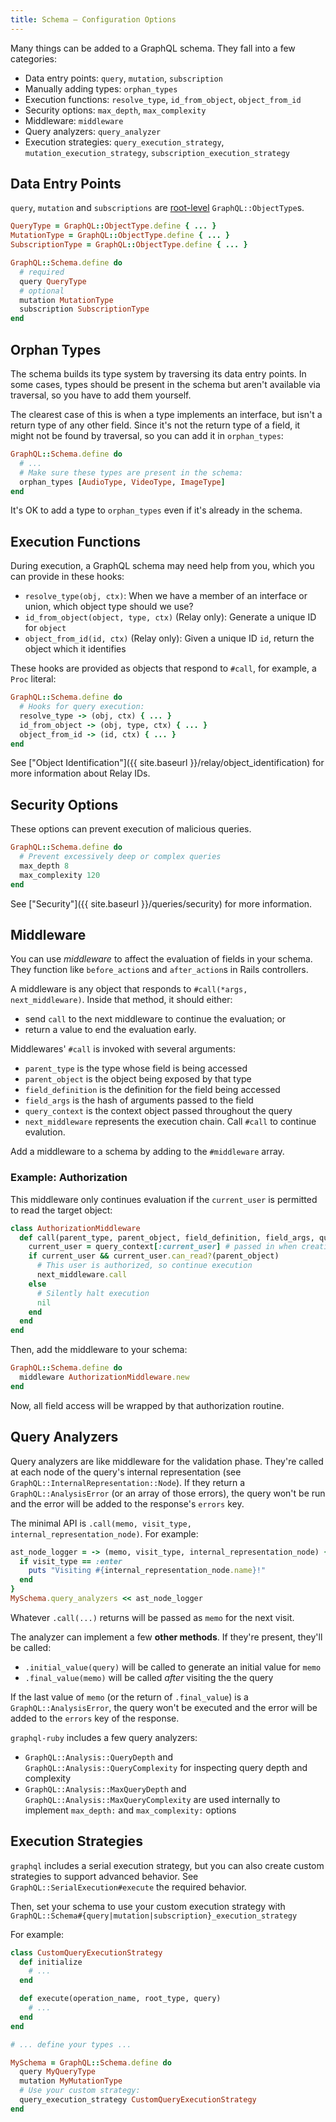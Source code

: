 ```yaml
---
title: Schema — Configuration Options
---
```


Many things can be added to a GraphQL schema. They fall into a few categories:

- Data entry points: `query`, `mutation`, `subscription`
- Manually adding types: `orphan_types`
- Execution functions: `resolve_type`, `id_from_object`, `object_from_id`
- Security options: `max_depth`, `max_complexity`
- Middleware: `middleware`
- Query analyzers: `query_analyzer`
- Execution strategies: `query_execution_strategy`, `mutation_execution_strategy`, `subscription_execution_strategy`

## Data Entry Points

`query`, `mutation` and `subscriptions` are [root-level](http://graphql.org/learn/schema/#the-query-and-mutation-types) `GraphQL::ObjectType`s.

```ruby
QueryType = GraphQL::ObjectType.define { ... }
MutationType = GraphQL::ObjectType.define { ... }
SubscriptionType = GraphQL::ObjectType.define { ... }

GraphQL::Schema.define do
  # required
  query QueryType
  # optional
  mutation MutationType
  subscription SubscriptionType
end
```


## Orphan Types

The schema builds its type system by traversing its data entry points. In some cases, types should be present in the schema but aren't available via traversal, so you have to add them yourself.

The clearest case of this is when a type implements an interface, but isn't a return type of any other field. Since it's not the return type of a field, it might not be found by traversal, so you can add it in `orphan_types`:

```ruby
GraphQL::Schema.define do
  # ...
  # Make sure these types are present in the schema:
  orphan_types [AudioType, VideoType, ImageType]
end
```

It's OK to add a type to `orphan_types` even if it's already in the schema.

## Execution Functions

During execution, a GraphQL schema may need help from you, which you can provide in these hooks:

- `resolve_type(obj, ctx)`: When we have a member of an interface or union, which object type should we use?
- `id_from_object(object, type, ctx)` (Relay only): Generate a unique ID for `object`
- `object_from_id(id, ctx)` (Relay only): Given a unique ID `id`, return the object which it identifies

These hooks are provided as objects that respond to `#call`, for example, a `Proc` literal:

```ruby
GraphQL::Schema.define do
  # Hooks for query execution:
  resolve_type -> (obj, ctx) { ... }
  id_from_object -> (obj, type, ctx) { ... }
  object_from_id -> (id, ctx) { ... }
end
```

See ["Object Identification"]({{ site.baseurl }}/relay/object_identification) for more information about Relay IDs.

## Security Options

These options can prevent execution of malicious queries.

```ruby
GraphQL::Schema.define do
  # Prevent excessively deep or complex queries
  max_depth 8
  max_complexity 120
end
```

See ["Security"]({{ site.baseurl }}/queries/security) for more information.

## Middleware

You can use _middleware_ to affect the evaluation of fields in your schema. They function like `before_action`s and `after_action`s in Rails controllers.

A middleware is any object that responds to `#call(*args, next_middleware)`. Inside that method, it should either:

- send `call` to the next middleware to continue the evaluation; or
- return a value to end the evaluation early.

Middlewares' `#call` is invoked with several arguments:

- `parent_type` is the type whose field is being accessed
- `parent_object` is the object being exposed by that type
- `field_definition` is the definition for the field being accessed
- `field_args` is the hash of arguments passed to the field
- `query_context` is the context object passed throughout the query
- `next_middleware` represents the execution chain. Call `#call` to continue evalution.

Add a middleware to a schema by adding to the `#middleware` array.

### Example: Authorization

This middleware only continues evaluation if the `current_user` is permitted to read the target object:

```ruby
class AuthorizationMiddleware
  def call(parent_type, parent_object, field_definition, field_args, query_context, next_middleware)
    current_user = query_context[:current_user] # passed in when creating the query
    if current_user && current_user.can_read?(parent_object)
      # This user is authorized, so continue execution
      next_middleware.call
    else
      # Silently halt execution
      nil
    end
  end
end
```

Then, add the middleware to your schema:

```ruby
GraphQL::Schema.define do
  middleware AuthorizationMiddleware.new
end
```

Now, all field access will be wrapped by that authorization routine.

## Query Analyzers

Query analyzers are like middleware for the validation phase. They're called at each node of the query's internal representation (see `GraphQL::InternalRepresentation::Node`). If they return a `GraphQL::AnalysisError` (or an array of those errors), the query won't be run and the error will be added to the response's `errors` key.

The minimal API is `.call(memo, visit_type, internal_representation_node)`. For example:

```ruby
ast_node_logger = -> (memo, visit_type, internal_representation_node) {
  if visit_type == :enter
    puts "Visiting #{internal_representation_node.name}!"
  end
}
MySchema.query_analyzers << ast_node_logger
```

Whatever `.call(...)` returns will be passed as `memo` for the next visit.

The analyzer can implement a few __other methods__. If they're present, they'll be called:

- `.initial_value(query)` will be called to generate an initial value for `memo`
- `.final_value(memo)` will be called _after_ visiting the the query

If the last value of `memo` (or the return of `.final_value`) is a `GraphQL::AnalysisError`, the query won't be executed and the error will be added to the `errors` key of the response.

`graphql-ruby` includes a few query analyzers:

- `GraphQL::Analysis::QueryDepth` and `GraphQL::Analysis::QueryComplexity` for inspecting query depth and complexity
- `GraphQL::Analysis::MaxQueryDepth` and `GraphQL::Analysis::MaxQueryComplexity` are used internally to implement `max_depth:` and `max_complexity:` options

## Execution Strategies

`graphql` includes a serial execution strategy, but you can also create custom strategies to support advanced behavior. See `GraphQL::SerialExecution#execute` the required behavior.

Then, set your schema to use your custom execution strategy with `GraphQL::Schema#{query|mutation|subscription}_execution_strategy`

For example:

```ruby
class CustomQueryExecutionStrategy
  def initialize
    # ...
  end

  def execute(operation_name, root_type, query)
    # ...
  end
end

# ... define your types ...

MySchema = GraphQL::Schema.define do
  query MyQueryType
  mutation MyMutationType
  # Use your custom strategy:
  query_execution_strategy CustomQueryExecutionStrategy
end
```
